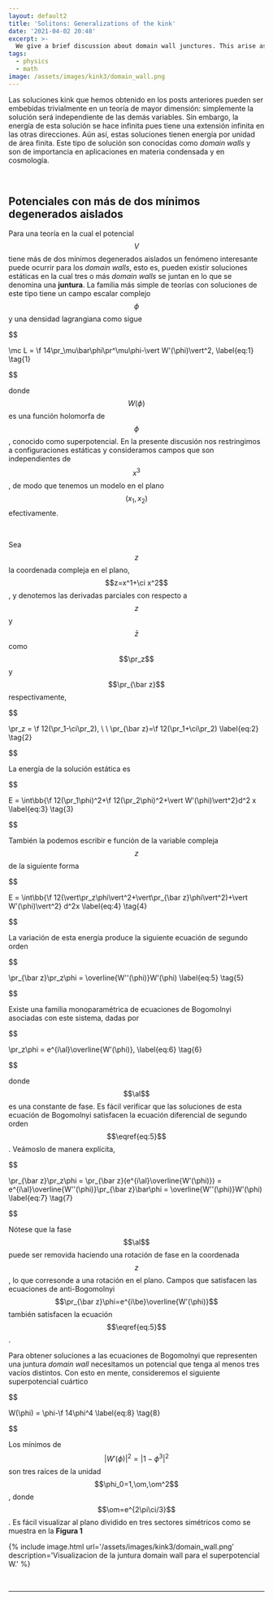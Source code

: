 ```yaml
---
layout: default2
title: 'Solitons: Generalizations of the kink'
date: '2021-04-02 20:48'
excerpt: >-
  We give a brief discussion about domain wall junctures. This arise as a consecuence of the potencial of having more than two degenerate minima. We also treat the Bogomolny equations for this problem.
tags:
  - physics
  - math
image: /assets/images/kink3/domain_wall.png
---
```


$$
\DeclareMathOperator{\Tr}{Tr}
\newcommand{\imp}{\implies}			% Simbolo de implicacion
\newcommand{\supr}[1]{\underset{#1}{\sup}}
\newcommand{\mbf}[1]{\mathbf{#1}}     % Negrita en modo matemático
\newcommand{\lra}{\leftrightarrow}     % Flecha derecha e izquierda
\newcommand{\h}{\hat}             % hat para operadores
\newcommand{\red}[1]{\color{red}{#1}}
\newcommand{\green}[1]{\color{green}{#1}}
\newcommand{\blue}[1]{\color{blue}{#1}}
\newcommand{\pr}{\partial}      % Abreviacion para \partial
\newcommand{\cd}{\cdot}           % \cdot
\newcommand{\cds}{\cdots}           % \cdots
\newcommand{\inceq}{\subseteq}    % incluido e igual
\newcommand{\vc}[1]{\vec{#1}}     % vector
\newcommand{\dg}{^\dagger}
\newcommand{\conj}[1]{#1^*}       % conjugado
\newcommand{\pescalar}[2]{#1\cd #2}    % Producto escalar
\newcommand{\f}[2]{\frac{#1}{#2}}           % Short version for \frac
\newcommand{\dott}[1]{\overset{\cdot\cdot}{#1}} % Doble Punto encima (dt)
\newcommand{\nab}{\nabla}     % Shortcut for nabla
%\newcommand{\eval}{\big\rvert}  % Raya vertical para indicar evaluación
%\newcommand{\deg}[1]{#1^{\circ}}    % Grados
\newcommand{\la}{\leftarrow}        % Leftarrow
\newcommand{\mc}[1]{\mathcal{#1}}      % Tipografia caligrafia
\newcommand{\mf}[1]{\mathfrak{#1}}      % Tipografia frakture (gótico)
\newcommand{\tf}{\therefore }			% Los tres puntitos en triangulo
\newcommand{\sder}[2]{\frac{d #1}{d #2}} % Derivada simple de #1 respecto a #2
\newcommand{\der}[3]{\frac{d^{#1}#2}{d #3^{#1}}}  % Derivada n-sima de #1 respecto a #2
\newcommand{\sparc}[2]{\frac{\partial #1}{\partial #2}} %Derivadas parciales
\newcommand{\parc}[3]{\frac{\partial^{#1}#2}{\partial #3^{#1}}} %Derivada parcial n-esima respecto de #3
\newcommand{\m}[1]{\mathbb{#1}}	% Hace una letra R --> \mathbb{R}
\newcommand{\inc}{\subset}   % Incluido
\newcommand{\ndvec}[2]{(#1_1,#1_2,\ldots,#1_{#2})} %Crea un vector #2-dimensional con nombre #1
\newcommand{\ci}{\imath}		% Unidad imaginaria
\newcommand{\ptodo}{\forall}	% Para todo simbolo
\newcommand{\me}[1]{#1\m Z}		% Multiplos enteros de #1: #1Z.
\newcommand{\tq}{\mid}			% Simbolo para tal que...
\newcommand{\pp}[1]{#1^{\prime\prime}\mkern-1.2mu} %#1´´
\newcommand{\e}[1]{e^{#1}}		% Exponencial de #1
\newcommand{\om}{\omega}			% Shortcut para omega
\newcommand{\Om}{\Omega}			% Shortcut para Omega
\newcommand{\lam}{\lambda}          % Lambda
\newcommand{\Lam}{\Lambda}         % Lambda mayuscula
\newcommand{\al}{\alpha}          % alpha
\newcommand{\be}{\beta}           % beta
\newcommand{\gm}{\gamma}         % gamma
\newcommand{\Gm}{\Gamma}          % Gamma
\newcommand{\del}{\delta}         % Delta
\newcommand{\sg}{\sigma}          % Sigma
\newcommand{\Del}{\Delta}
\newcommand{\rel}{\sim}
\newcommand{\uvec}[1]{\bm{\hat{\mathbf{#1}}}}   % Vector unitario
\newcommand{\vct}[1]{\vec{\mathbf{#1}}}
\newcommand{\ra}{\rightarrow}
\newcommand{\eps}{\epsilon}
\newcommand{\ex}{\exists}
\newcommand{\bp}[1]{\left(#1\right)}
\newcommand{\bb}[1]{\left[#1\right]}
\newcommand{\bl}[1]{\left\{#1\right\}}
\newcommand{\deld}[1]{\delta^{(3)}(#1)}      % Delta de Dirac en 3d
\newcommand{\ddrc}[2]{\delta^{(#1)}(#2)}      % Delta de Dirac en Nd
\newcommand{\lrpr}{\overset{\lra}{\pr}}		% left right partial
\newcommand{\slashd}{\kern-0.5em\raise0.22ex\hbox{/}}
\newcommand{\barra}[1]{\cancel{#1}}
\newcommand{\lan}{\langle}
\newcommand{\ran}{\rangle}
$$

Las soluciones kink que hemos obtenido en los posts anteriores pueden ser embebidas trivialmente en un teoría de mayor dimensión: simplemente la solución será independiente de las demás variables. Sin embargo, la energía de esta solución se hace infinita pues tiene una extensión infinita en las otras direcciones. Aún así, estas soluciones tienen energía por unidad de área finita. Este tipo de solución son conocidas como *domain walls* y son de importancia en aplicaciones en materia condensada y en cosmología.

<br>

## Potenciales con más de dos mínimos degenerados aislados

Para una teoría en la cual el potencial $$V$$ tiene más de dos mínimos degenerados aislados un fenómeno interesante puede ocurrir para los *domain walls*, esto es, pueden existir soluciones estáticas en la cual tres o más *domain walls* se juntan en lo que se denomina una **juntura**. La familia más simple de teorías con soluciones de este tipo tiene un campo escalar complejo $$\phi$$ y una densidad lagrangiana como sigue

$$

\mc L = \f 14\pr_\mu\bar\phi\pr^\mu\phi-\vert W'(\phi)\vert^2, \label{eq:1} \tag{1}

$$

donde $$W(\phi)$$ es una función holomorfa de $$\phi$$, conocido como superpotencial. En la presente discusión nos restringimos a configuraciones estáticas y consideramos campos que son independientes de $$x^3$$, de modo que tenemos un modelo en el plano $$(x_1,x_2)$$ efectivamente.

<br>

Sea $$z$$ la coordenada compleja en el plano, $$z=x^1+\ci x^2$$, y denotemos las derivadas parciales con respecto a $$z$$  y $$\bar z$$ como $$\pr_z$$ y $$\pr_{\bar z}$$ respectivamente,

$$

\pr_z = \f 12(\pr_1-\ci\pr_2), \ \ \pr_{\bar z}=\f 12(\pr_1+\ci\pr_2) \label{eq:2} \tag{2}

$$

La energía de la solución estática es

$$

E = \int\bb{\f 12(\pr_1\phi)^2+\f 12(\pr_2\phi)^2+\vert W'(\phi)\vert^2}d^2 x \label{eq:3} \tag{3}

$$

También la podemos escribir e función de la variable compleja $$z$$ de la siguiente forma

$$

E = \int\bb{\f 12(\vert\pr_z\phi\vert^2+\vert\pr_{\bar z}\phi\vert^2)+\vert W'(\phi)\vert^2} d^2x \label{eq:4} \tag{4}

$$

La variación de esta energía produce la siguiente ecuación de segundo orden

$$

\pr_{\bar z}\pr_z\phi = \overline{W''(\phi)}W'(\phi) \label{eq:5} \tag{5}

$$

Existe una familia monoparamétrica de ecuaciones de Bogomolnyi asociadas con este sistema, dadas por

$$

\pr_z\phi = e^{i\al}\overline{W'(\phi)}, \label{eq:6} \tag{6}

$$

donde $$\al$$ es una constante de fase. Es fácil verificar que las soluciones de esta ecuación de Bogomolnyi satisfacen la ecuación diferencial de segundo orden $$\eqref{eq:5}$$. Veámoslo de manera explícita,

$$

\pr_{\bar z}\pr_z\phi = \pr_{\bar z}(e^{i\al}\overline{W'(\phi)}) = e^{i\al}\overline{W''(\phi)}\pr_{\bar z}\bar\phi = \overline{W''(\phi)}W'(\phi) \label{eq:7} \tag{7}

$$

Nótese que la fase $$\al$$ puede ser removida haciendo una rotación de fase en la coordenada $$z$$, lo que corresonde a una rotación en el plano.
Campos que satisfacen las ecuaciones de anti-Bogomolnyi $$\pr_{\bar z}\phi=e^{i\be}\overline{W'(\phi)}$$ también satisfacen la ecuación $$\eqref{eq:5}$$.

Para obtener soluciones a las ecuaciones de Bogomolnyi que representen una juntura *domain wall* necesitamos un potencial que tenga al menos tres vacíos distintos. Con esto en mente, consideremos el siguiente superpotencial cuártico

$$

W(\phi) = \phi-\f 14\phi^4 \label{eq:8} \tag{8}

$$

Los mínimos de $$\vert W'(\phi)\vert^2 = \vert 1-\phi^3\vert^2$$ son tres raíces de la unidad $$\phi_0=1,\om,\om^2$$, donde $$\om=e^{2\pi\ci/3}$$.
Es fácil visualizar al plano dividido en tres sectores simétricos como se muestra en la **Figura 1**

{% include image.html url='/assets/images/kink3/domain_wall.png' description='Visualizacion de la juntura domain wall para el superpotencial W.' %}

<br>
<hr>
<br>
